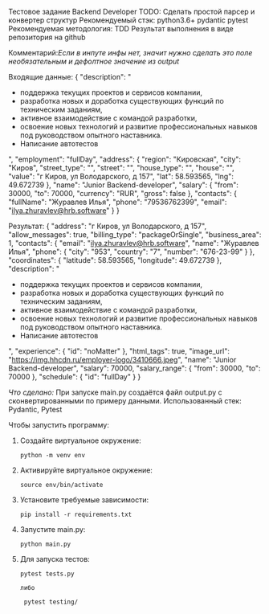 Тестовое задание Backend Developer
TODO: Сделать простой парсер и конвертер структур
Рекомендуемый стэк:
python3.6+
pydantic
pytest
Рекомендуемая методология: TDD
Результат выполнения в виде репозитория на github

Комментарий:<em>Если в инпуте инфы нет, значит нужно сделать это поле необязательным и дефолтное значение из output</em>

Входящие данные:
{
 "description": "<ul><li>поддержка текущих проектов и сервисов компании,</li><li>разработка новых и доработка существующих функций по техническим заданиям,</li><li>активное взаимодействие с командой разработки,</li><li>освоение новых технологий и развитие профессиональных навыков под руководством опытного наставника.</li><li>Написание автотестов</li></ul>",
 "employment": "fullDay",
 "address": {
   "region": "Кировская",
   "city": "Киров",
   "street_type": "",
   "street": "",
   "house_type": "",
   "house": "",
   "value": "г Киров, ул Володарского, д 157",
   "lat": 58.593565,
   "lng": 49.672739
 },
 "name": "Junior Backend-developer",
 "salary": {
   "from": 30000,
   "to": 70000,
   "currency": "RUR",
   "gross": false
 },
 "contacts": {
   "fullName": "Журавлев Илья",
   "phone": "79536762399",
   "email": "ilya.zhuravlev@hrb.software"
 }
}

Результат:
{
 "address": "г Киров, ул Володарского, д 157",
 "allow_messages": true,
 "billing_type": "packageOrSingle",
 "business_area": 1,
 "contacts": {
   "email": "ilya.zhuravlev@hrb.software",
   "name": "Журавлев Илья",
   "phone": {
     "city": "953",
     "country": "7",
     "number": "676-23-99"
   }
 },
 "coordinates": {
   "latitude": 58.593565,
   "longitude": 49.672739
 },
 "description": "<ul><li>поддержка текущих проектов и сервисов компании,</li><li>разработка новых и доработка существующих функций по техническим заданиям,</li><li>активное взаимодействие с командой разработки,</li><li>освоение новых технологий и развитие профессиональных навыков под руководством опытного наставника.</li><li>Написание автотестов</li></ul>",
 "experience": {
   "id": "noMatter"
 },
 "html_tags": true,
 "image_url": "https://img.hhcdn.ru/employer-logo/3410666.jpeg",
 "name": "Junior Backend-developer",
 "salary": 70000,
 "salary_range": {
   "from": 30000,
   "to": 70000
 },
 "schedule": {
   "id": "fullDay"
 }
}

<em>Что сделано:</em> При запуске main.py создаётся файл output.py с сконвертированными по примеру данными.
Использованный стек: Pydantic, Pytest

Чтобы запустить программу:
1. Создайте виртуальное окружение: 

       python -m venv env
       
2. Активируйте виртуальное окружение: 

       source env/bin/activate
       
3. Установите требуемые зависимости: 

       pip install -r requirements.txt

1. Запустите main.py: 

       python main.py
       
2. Для запуска тестов: 

       pytest tests.py

       либо

        pytest testing/

       



